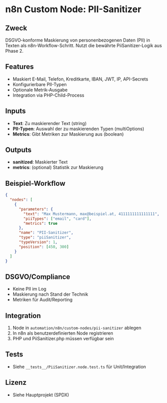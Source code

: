 # n8n Custom Node: PII-Sanitizer

## Zweck

DSGVO-konforme Maskierung von personenbezogenen Daten (PII) in Texten als n8n-Workflow-Schritt. Nutzt die bewährte PiiSanitizer-Logik aus Phase 2.

## Features

- Maskiert E-Mail, Telefon, Kreditkarte, IBAN, JWT, IP, API-Secrets
- Konfigurierbare PII-Typen
- Optionale Metrik-Ausgabe
- Integration via PHP-Child-Process

## Inputs

- **Text**: Zu maskierender Text (string)
- **PII-Typen**: Auswahl der zu maskierenden Typen (multiOptions)
- **Metrics**: Gibt Metriken zur Maskierung aus (boolean)

## Outputs

- **sanitized**: Maskierter Text
- **metrics**: (optional) Statistik zur Maskierung

## Beispiel-Workflow

```json
{
  "nodes": [
    {
      "parameters": {
        "text": "Max Mustermann, max@beispiel.at, 4111111111111111",
        "piiTypes": ["email", "card"],
        "metrics": true
      },
      "name": "PII-Sanitizer",
      "type": "piiSanitizer",
      "typeVersion": 1,
      "position": [450, 300]
    }
  ]
}
```

## DSGVO/Compliance

- Keine PII im Log
- Maskierung nach Stand der Technik
- Metriken für Audit/Reporting

## Integration

1. Node in `automation/n8n/custom-nodes/pii-sanitizer` ablegen
2. In n8n als benutzerdefinierten Node registrieren
3. PHP und PiiSanitizer.php müssen verfügbar sein

## Tests

- Siehe `__tests__/PiiSanitizer.node.test.ts` für Unit/Integration

## Lizenz

- Siehe Hauptprojekt (SPDX)
